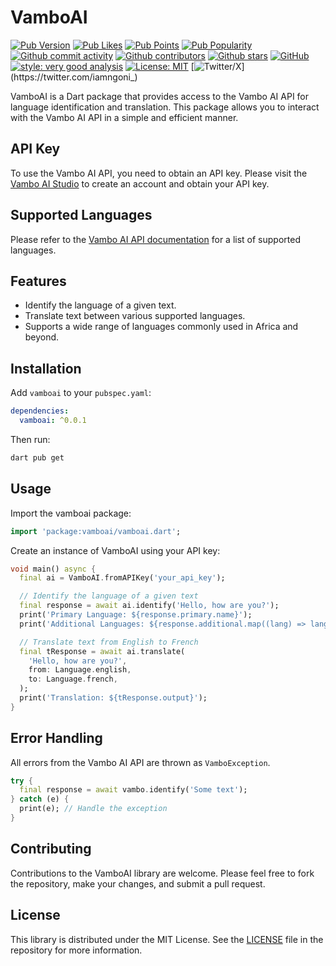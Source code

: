 # VamboAI

[![Pub Version](https://img.shields.io/pub/v/vamboai)](https://pub.dev/packages/vamboai)
[![Pub Likes](https://img.shields.io/pub/likes/vamboai)](https://pub.dev/packages/vamboai)
[![Pub Points](https://img.shields.io/pub/points/vamboai)](https://pub.dev/packages/vamboai/score)
[![Pub Popularity](https://img.shields.io/pub/popularity/vamboai)](https://pub.dev/packages/vamboai/score)
[![Github commit activity](https://img.shields.io/github/commit-activity/m/iamngoni/vamboai)](https://github.com/iamngoni/vamboai)
[![Github contributors](https://img.shields.io/github/contributors/iamngoni/vamboai)](https://github.com/iamngoni/vamboai)
[![Github stars](https://img.shields.io/github/stars/iamngoni/vamboai?style=social)](https://github.com/iamngoni/vamboai)
[![GitHub](https://img.shields.io/github/license/iamngoni/vamboai)](https://github.com/iamngoni/vamboai/blob/master/LICENSE)
[![style: very good analysis][very_good_analysis_badge]][very_good_analysis_link]
[![License: MIT][license_badge]][license_link]
[![Twitter/X](https://img.shields.io/twitter/url?label=iamngoni_&style=social&url=https%3A%2F%2Ftwitter.com%2Fiamngoni_)](https://twitter.com/iamngoni_)

[license_badge]: https://img.shields.io/badge/license-MIT-blue.svg
[license_link]: https://opensource.org/licenses/MIT
[very_good_analysis_badge]: https://img.shields.io/badge/style-very_good_analysis-B22C89.svg
[very_good_analysis_link]: https://pub.dev/packages/very_good_analysis


VamboAI is a Dart package that provides access to the Vambo AI API for language identification and translation. This package allows you to interact with the Vambo AI API in a simple and efficient manner.

## API Key

To use the Vambo AI API, you need to obtain an API key. Please visit the [Vambo AI Studio](https://studio.vambo.ai/) to create an account and obtain your API key.

## Supported Languages

Please refer to the [Vambo AI API documentation](https://docs.vambo.ai/languages/introduction) for a list of supported languages.

## Features

- Identify the language of a given text.
- Translate text between various supported languages.
- Supports a wide range of languages commonly used in Africa and beyond.

## Installation

Add `vamboai` to your `pubspec.yaml`:

```yaml
dependencies:
  vamboai: ^0.0.1
 ```

Then run:
```sh
dart pub get
```

## Usage

Import the vamboai package:
```dart
import 'package:vamboai/vamboai.dart';
```

Create an instance of VamboAI using your API key:
```dart
void main() async {
  final ai = VamboAI.fromAPIKey('your_api_key');

  // Identify the language of a given text
  final response = await ai.identify('Hello, how are you?');
  print('Primary Language: ${response.primary.name}');
  print('Additional Languages: ${response.additional.map((lang) => lang.name).join(', ')}');

  // Translate text from English to French
  final tResponse = await ai.translate(
    'Hello, how are you?',
    from: Language.english,
    to: Language.french,
  );
  print('Translation: ${tResponse.output}');
}
```

## Error Handling
All errors from the Vambo AI API are thrown as `VamboException`.

```dart
try {
  final response = await vambo.identify('Some text');
} catch (e) {
  print(e); // Handle the exception
}
```

## Contributing

Contributions to the VamboAI library are welcome. Please feel free to fork the repository, make your changes, and submit a pull request.

## License

This library is distributed under the MIT License. See the [LICENSE](LICENSE) file in the repository for more information.